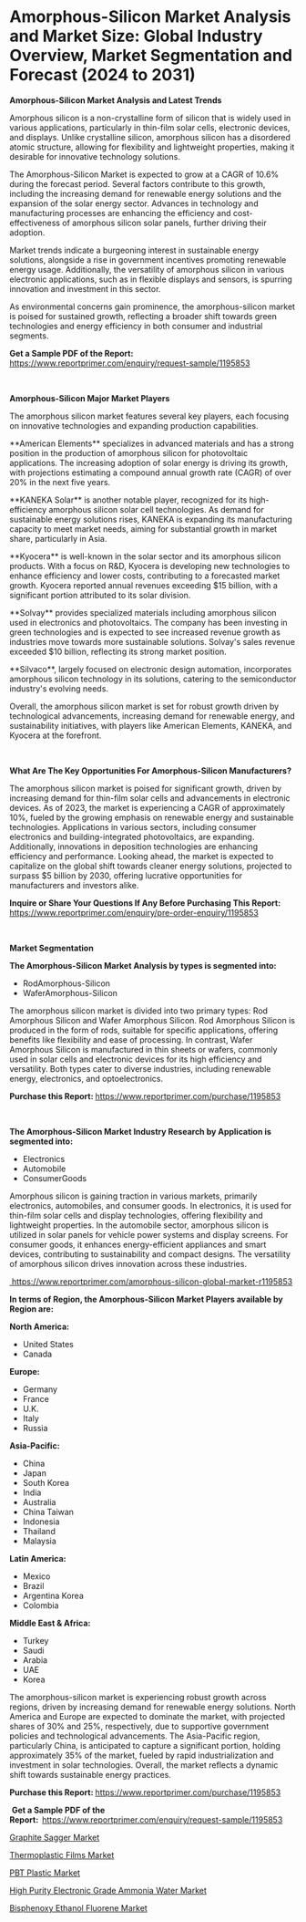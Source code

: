 <p><h1>Amorphous-Silicon Market Analysis and Market Size: Global Industry Overview, Market Segmentation and Forecast (2024 to 2031)</h1></p><p><strong>Amorphous-Silicon Market Analysis and Latest Trends</strong></p>
<p><p>Amorphous silicon is a non-crystalline form of silicon that is widely used in various applications, particularly in thin-film solar cells, electronic devices, and displays. Unlike crystalline silicon, amorphous silicon has a disordered atomic structure, allowing for flexibility and lightweight properties, making it desirable for innovative technology solutions.</p><p>The Amorphous-Silicon Market is expected to grow at a CAGR of 10.6% during the forecast period. Several factors contribute to this growth, including the increasing demand for renewable energy solutions and the expansion of the solar energy sector. Advances in technology and manufacturing processes are enhancing the efficiency and cost-effectiveness of amorphous silicon solar panels, further driving their adoption.</p><p>Market trends indicate a burgeoning interest in sustainable energy solutions, alongside a rise in government incentives promoting renewable energy usage. Additionally, the versatility of amorphous silicon in various electronic applications, such as in flexible displays and sensors, is spurring innovation and investment in this sector.</p><p>As environmental concerns gain prominence, the amorphous-silicon market is poised for sustained growth, reflecting a broader shift towards green technologies and energy efficiency in both consumer and industrial segments.</p></p>
<p><strong>Get a Sample PDF of the Report:&nbsp;</strong> <a href="https://www.reportprimer.com/enquiry/request-sample/1195853">https://www.reportprimer.com/enquiry/request-sample/1195853</a></p>
<p>&nbsp;</p>
<p><strong>Amorphous-Silicon Major Market Players</strong></p>
<p><p>The amorphous silicon market features several key players, each focusing on innovative technologies and expanding production capabilities. </p><p>**American Elements** specializes in advanced materials and has a strong position in the production of amorphous silicon for photovoltaic applications. The increasing adoption of solar energy is driving its growth, with projections estimating a compound annual growth rate (CAGR) of over 20% in the next five years.</p><p>**KANEKA Solar** is another notable player, recognized for its high-efficiency amorphous silicon solar cell technologies. As demand for sustainable energy solutions rises, KANEKA is expanding its manufacturing capacity to meet market needs, aiming for substantial growth in market share, particularly in Asia.</p><p>**Kyocera** is well-known in the solar sector and its amorphous silicon products. With a focus on R&D, Kyocera is developing new technologies to enhance efficiency and lower costs, contributing to a forecasted market growth. Kyocera reported annual revenues exceeding $15 billion, with a significant portion attributed to its solar division.</p><p>**Solvay** provides specialized materials including amorphous silicon used in electronics and photovoltaics. The company has been investing in green technologies and is expected to see increased revenue growth as industries move towards more sustainable solutions. Solvay's sales revenue exceeded $10 billion, reflecting its strong market position.</p><p>**Silvaco**, largely focused on electronic design automation, incorporates amorphous silicon technology in its solutions, catering to the semiconductor industry's evolving needs. </p><p>Overall, the amorphous silicon market is set for robust growth driven by technological advancements, increasing demand for renewable energy, and sustainability initiatives, with players like American Elements, KANEKA, and Kyocera at the forefront.</p></p>
<p>&nbsp;</p>
<p><strong>What Are The Key Opportunities For Amorphous-Silicon Manufacturers?</strong></p>
<p><p>The amorphous silicon market is poised for significant growth, driven by increasing demand for thin-film solar cells and advancements in electronic devices. As of 2023, the market is experiencing a CAGR of approximately 10%, fueled by the growing emphasis on renewable energy and sustainable technologies. Applications in various sectors, including consumer electronics and building-integrated photovoltaics, are expanding. Additionally, innovations in deposition technologies are enhancing efficiency and performance. Looking ahead, the market is expected to capitalize on the global shift towards cleaner energy solutions, projected to surpass $5 billion by 2030, offering lucrative opportunities for manufacturers and investors alike.</p></p>
<p><strong>Inquire or Share Your Questions If Any Before Purchasing This Report:</strong> <a href="https://www.reportprimer.com/enquiry/pre-order-enquiry/1195853">https://www.reportprimer.com/enquiry/pre-order-enquiry/1195853</a></p>
<p>&nbsp;</p>
<p><strong>Market Segmentation</strong></p>
<p><strong>The Amorphous-Silicon Market Analysis by types is segmented into:</strong></p>
<p><ul><li>RodAmorphous-Silicon</li><li>WaferAmorphous-Silicon</li></ul></p>
<p><p>The amorphous silicon market is divided into two primary types: Rod Amorphous Silicon and Wafer Amorphous Silicon. Rod Amorphous Silicon is produced in the form of rods, suitable for specific applications, offering benefits like flexibility and ease of processing. In contrast, Wafer Amorphous Silicon is manufactured in thin sheets or wafers, commonly used in solar cells and electronic devices for its high efficiency and versatility. Both types cater to diverse industries, including renewable energy, electronics, and optoelectronics.</p></p>
<p><strong>Purchase this Report:&nbsp;</strong><a href="https://www.reportprimer.com/purchase/1195853">https://www.reportprimer.com/purchase/1195853</a></p>
<p>&nbsp;</p>
<p><strong>The Amorphous-Silicon Market Industry Research by Application is segmented into:</strong></p>
<p><ul><li>Electronics</li><li>Automobile</li><li>ConsumerGoods</li></ul></p>
<p><p>Amorphous silicon is gaining traction in various markets, primarily electronics, automobiles, and consumer goods. In electronics, it is used for thin-film solar cells and display technologies, offering flexibility and lightweight properties. In the automobile sector, amorphous silicon is utilized in solar panels for vehicle power systems and display screens. For consumer goods, it enhances energy-efficient appliances and smart devices, contributing to sustainability and compact designs. The versatility of amorphous silicon drives innovation across these industries.</p></p>
<p><a href="https://www.reportprimer.com/amorphous-silicon-global-market-r1195853">&nbsp;https://www.reportprimer.com/amorphous-silicon-global-market-r1195853</a></p>
<p><strong>In terms of Region, the Amorphous-Silicon Market Players available by Region are:</strong></p>
<p>
    <p> <strong> North America: </strong>
        <ul>
            <li>United States</li>
            <li>Canada</li>
        </ul>
        </p> 
    <p> <strong> Europe: </strong>
        <ul>
            <li>Germany</li>
            <li>France</li>
            <li>U.K.</li>
            <li>Italy</li>
            <li>Russia</li>
        </ul>
        </p> 
    <p> <strong> Asia-Pacific: </strong>
        <ul>
            <li>China</li>
            <li>Japan</li>
            <li>South Korea</li>
            <li>India</li>
            <li>Australia</li>
            <li>China Taiwan</li>
            <li>Indonesia</li>
            <li>Thailand</li>
            <li>Malaysia</li>
        </ul>
        </p> 
    <p> <strong> Latin America: </strong>
        <ul>
            <li>Mexico</li>
            <li>Brazil</li>
            <li>Argentina Korea</li>
            <li>Colombia</li>
        </ul>
        </p> 
    <p> <strong> Middle East & Africa: </strong>
        <ul>
            <li>Turkey</li>
            <li>Saudi</li>
            <li>Arabia</li>
            <li>UAE</li>
            <li>Korea</li>
        </ul>
    </p>
    </p>
<p><p>The amorphous-silicon market is experiencing robust growth across regions, driven by increasing demand for renewable energy solutions. North America and Europe are expected to dominate the market, with projected shares of 30% and 25%, respectively, due to supportive government policies and technological advancements. The Asia-Pacific region, particularly China, is anticipated to capture a significant portion, holding approximately 35% of the market, fueled by rapid industrialization and investment in solar technologies. Overall, the market reflects a dynamic shift towards sustainable energy practices.</p></p>
<p><strong>Purchase this Report: </strong><a href="https://www.reportprimer.com/purchase/1195853">https://www.reportprimer.com/purchase/1195853</a></p>
<p>&nbsp;<strong>Get a Sample PDF of the Report:&nbsp;&nbsp;</strong><a href="https://www.reportprimer.com/enquiry/request-sample/1195853">https://www.reportprimer.com/enquiry/request-sample/1195853</a></p>
<p><strong></strong></p>
<p><p><a href="https://medium.com/@hattietromp/what-are-the-growth-drivers-in-graphite-sagger-market-f1e42bcfc31d?postPublishedType=repub">Graphite Sagger Market</a></p><p><a href="https://www.linkedin.com/pulse/global-thermoplastic-films-market-opportunities-forecast-vghde?trackingId=PleH959gTjCjuHBjYV0ysg%3D%3D">Thermoplastic Films Market</a></p><p><a href="https://www.linkedin.com/pulse/pbt-plastic-market-share-size-trends-industry-analysis-report-oxcqe?trackingId=B5okuNoRQ%2BKPPBkyocLTtQ%3D%3D">PBT Plastic Market</a></p><p><a href="https://github.com/MelgarBasny/Market-Research-Report-List-1/blob/main/high-purity-electronic-grade-ammonia-water-market.md">High Purity Electronic Grade Ammonia Water Market</a></p><p><a href="https://issuu.com/reportprime-2/docs/bisphenoxy-ethanol-fluorene-market-_62129a2cbd2914">Bisphenoxy Ethanol Fluorene Market</a></p></p>
